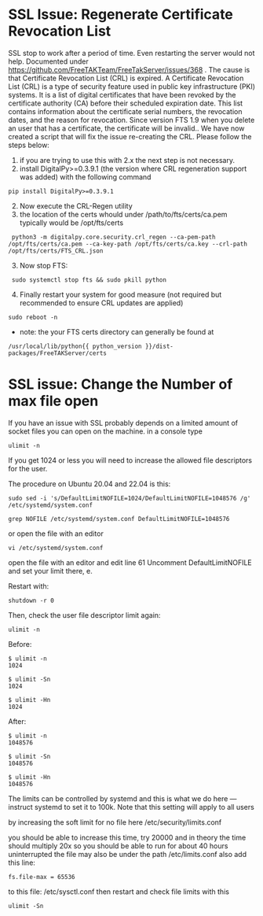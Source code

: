 # SSL Issue: Regenerate Certificate Revocation List
SSL stop to work after a period of time. Even restarting the server would not help. Documented under https://github.com/FreeTAKTeam/FreeTakServer/issues/368 . The cause is that  Certificate Revocation List (CRL) is expired.
A Certificate Revocation List (CRL) is a type of security feature used in public key infrastructure (PKI) systems. It is a list of digital certificates that have been revoked by the certificate authority (CA) before their scheduled expiration date. This list contains information about the certificate serial numbers, the revocation dates, and the reason for revocation.  Since version FTS 1.9 when you delete an user that has a certificate, the certificate will be invalid.. We have now created a script that will fix the issue re-creating the CRL.
Please follow the steps below:
 1. if you are trying to use this with 2.x the next step is not necessary.
 2. install DigitalPy>=0.3.9.1 (the version where CRL regeneration support was added) with the following command

```
pip install DigitalPy>=0.3.9.1
```

 2. Now execute the CRL-Regen utility
 3. the location of the certs whould under /path/to/fts/certs/ca.pem typically would be /opt/fts/certs

```
 python3 -m digitalpy.core.security.crl_regen --ca-pem-path /opt/fts/certs/ca.pem --ca-key-path /opt/fts/certs/ca.key --crl-path /opt/fts/certs/FTS_CRL.json
```

 3. Now stop FTS:

```
 sudo systemctl stop fts && sudo pkill python
```
 4. Finally restart your system for good measure (not required but recommended to ensure CRL updates are applied)
```
sudo reboot -n
```
* note: the your FTS certs directory can generally be found at
```
/usr/local/lib/python{{ python_version }}/dist-packages/FreeTAKServer/certs
```

# SSL issue: Change the Number of max file open
If you have an issue with SSL probably depends on a limited amount of socket files you can open on the machine.
in a console type

```
ulimit -n
```
If you get 1024 or less you will need to increase the allowed file descriptors for the user.

The procedure on Ubuntu 20.04 and 22.04 is this:

```
sudo sed -i 's/DefaultLimitNOFILE=1024/DefaultLimitNOFILE=1048576 /g' /etc/systemd/system.conf
```


```
grep NOFILE /etc/systemd/system.conf DefaultLimitNOFILE=1048576
```
or
open the file with an editor
```
vi /etc/systemd/system.conf
```

open the file with an editor and edit line 61
Uncomment DefaultLimitNOFILE and set your limit there, e.

Restart with:

```
shutdown -r 0
```
Then, check the user file descriptor limit again:

```
ulimit -n
```

Before:

```
$ ulimit -n
1024

$ ulimit -Sn
1024

$ ulimit -Hn
1024
```

After:

```
$ ulimit -n
1048576

$ ulimit -Sn
1048576

$ ulimit -Hn
1048576
```
The limits can be controlled by systemd and this is what we do here — instruct systemd to set it to 100k.
Note that this setting will apply to all users

by increasing the soft limit for no file here
/etc/security/limits.conf

you should be able to increase this time, try 20000 and in theory the time should multiply 20x
so you should be able to run for about 40 hours uninterrupted
the file may also be under the path /etc/limits.conf
also add this line:

```
fs.file-max = 65536
```
to this file: /etc/sysctl.conf
then restart and check file limits with this

```
ulimit -Sn
```
